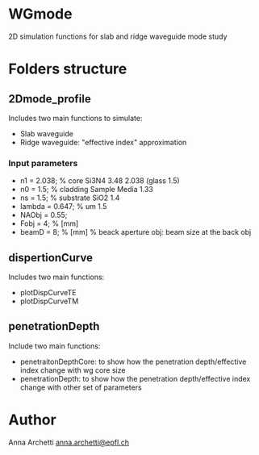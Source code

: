 # WGmode
2D simulation functions for slab and ridge waveguide mode study

# Folders structure
## 2Dmode_profile
Includes two main functions to simulate:
- Slab waveguide
- Ridge waveguide: "effective index" approximation
### Input parameters
- n1 = 2.038;     % core Si3N4 3.48 2.038 (glass 1.5)
- n0 = 1.5;     % cladding Sample Media 1.33
- ns = 1.5;     % substrate SiO2 1.4
- lambda = 0.647;   % um 1.5
- NAObj = 0.55;
- Fobj = 4; % [mm]
- beamD = 8; % [mm] % beack aperture obj: beam size at the back obj

## dispertionCurve
Includes two main functions:
- plotDispCurveTE
- plotDispCurveTM

## penetrationDepth
Include two main functions:
- penetraitonDepthCore: to show how the penetration depth/effective index change with wg core size
- penetrationDepth: to show how the penetration depth/effective index change with other set of parameters

# Author
Anna Archetti anna.archetti@epfl.ch

